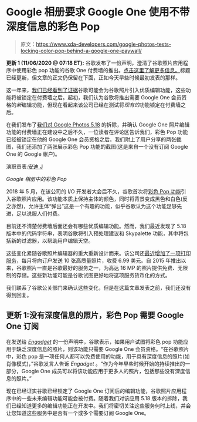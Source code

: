# Google 相册要求 Google One 使用不带深度信息的彩色 Pop

> 原文：<https://www.xda-developers.com/google-photos-tests-locking-color-pop-behind-a-google-one-paywall/>

**更新 1 (11/06/2020 @ 07:18 ET):** 谷歌发布了一份声明，澄清了谷歌照片应用程序中使用彩色 pop 功能的谷歌 One 付费墙的推出。[点击这里了解更多信息。](#update1)标题已经更新，但文章的正文仍保留在下面，正如今天早些时候最初发表的那样。

这一年来，[我们已经看到了证据](https://www.xda-developers.com/google-photos-445-tests-ordering-photo-prints-memories-view-hints-premium-editing-features-one-subscribers/)谷歌可能会为谷歌照片引入优质编辑功能，这些功能将被锁定在付费墙之后。起初，我们认为谷歌将推出需要 Google One 会员资格的*新*编辑功能，但现在看起来该公司已经在测试将*现有的*功能锁定在付费墙之后。

在我们发布了[我们对 Google Photos 5.18](https://www.xda-developers.com/google-photos-5-18-confirms-premium-editing-features-google-one-members/) 的拆除，并确认 Google One 照片编辑功能的付费墙正在建设中之后不久，一位读者在评论区告诉我们，彩色 Pop 功能已经被锁定在他的 Google One 会员资格之后。我们附上了用户分享的两张截图，我们还添加了两张展示彩色 Pop 功能的截图(这是来自一个没有订阅 Google One 的 Google 帐户)。

演职员表:[安迪 J](https://disqus.com/by/AndrewSimonJones/)

*Google 相册中的彩色 Pop*

2018 年 5 月，在该公司的 I/O 开发者大会后不久，谷歌首次将[彩色 Pop 功能](https://support.google.com/photos/thread/130769?hl=en)引入谷歌照片应用。该功能本质上保持主体的颜色，同时将背景变成黑色和白色(反之亦然)，允许主体“弹出”这是一个有趣的功能，似乎谷歌认为这个功能足够先进，足以说服人们付费。

目前还不清楚付费墙后面还会有哪些优质编辑功能。然而，我们最近发现了 5.18 版本中的代码字符串，表明谷歌将引入预处理建议和 Skypalette 功能，其中将包括新的过滤器，以帮助用户编辑天空。

这些变化紧随谷歌照片编辑器的重大重新设计而来。该公司还[最近增加了一项打印服务](https://www.xda-developers.com/google-photos-monthly-print-service/)，每月将向订户发送 10 张高质量照片，收费 6.99 美元。自 2015 年推出以来，谷歌照片一直是谷歌最好的服务之一，为高达 16 MP 的照片提供免费、无限制的存储。这些新功能可能是谷歌试图更好地将这项服务货币化的方式。

我们联系了谷歌公关部门来确认这些变化，但是在这篇文章发表之前，我们还没有得到回复。

## 更新 1:没有深度信息的照片，彩色 Pop 需要 Google One 订阅

在发送给 [*Engadget*](https://www.engadget.com/google-photos-premium-color-pop-235030353.html) 的一份声明中，谷歌表示，如果用户试图将彩色 pop 功能应用于缺乏深度信息的照片，则该功能只需要 Google One 会员资格。“在谷歌照片中，彩色 pop 是一项任何人都可以免费使用的功能，用于具有深度信息的照片(如肖像模式)，”谷歌发言人告诉 *Engadget* 。“作为今年早些时候开始的持续推出的一部分，Google One 成员可以将该功能应用于更多人的照片，包括那些没有深度信息的照片。”

现在已经证实谷歌已经锁定了 Google One 订阅后的编辑功能，谷歌照片应用程序中的一些未来编辑功能可能会被付费。随着我们对该应用 5.18 版本的拆除，我们已经知道更多的编辑功能正在开发中。我们将密切关注这些服务何时上线，并会让您知道这些服务中是否有一个或多个需要订阅 Google One。